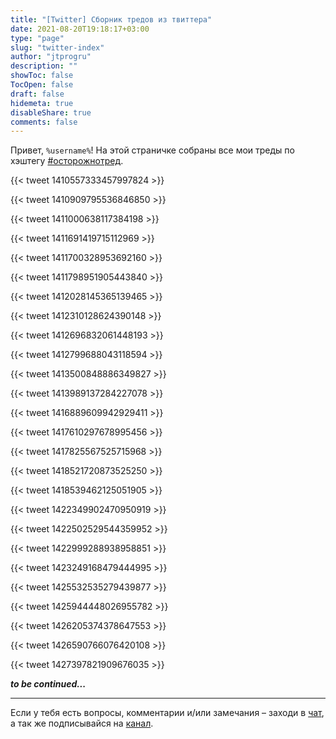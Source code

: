 ```yaml
---
title: "[Twitter] Сборник тредов из твиттера"
date: 2021-08-20T19:18:17+03:00
type: "page"
slug: "twitter-index"
author: "jtprogru"
description: ""
showToc: false
TocOpen: false
draft: false
hidemeta: true
disableShare: true
comments: false
---
```


Привет, `%username%`! На этой страничке собраны все мои треды по хэштегу [#осторожнотред](https://twitter.com/hashtag/осторожнотред?src=hashtag_click).

{{< tweet 1410557333457997824 >}}

{{< tweet 1410909795536846850 >}}

{{< tweet 1411000638117384198 >}}

{{< tweet 1411691419715112969 >}}

{{< tweet 1411700328953692160 >}}

{{< tweet 1411798951905443840 >}}

{{< tweet 1412028145365139465 >}}

{{< tweet 1412310128624390148 >}}

{{< tweet 1412696832061448193 >}}

{{< tweet 1412799688043118594 >}}

{{< tweet 1413500848886349827 >}}

{{< tweet 1413989137284227078 >}}

{{< tweet 1416889609942929411 >}}

{{< tweet 1417610297678995456 >}}

{{< tweet 1417825567525715968 >}}

{{< tweet 1418521720873525250 >}}

{{< tweet 1418539462125051905 >}}

{{< tweet 1422349902470950919 >}}

{{< tweet 1422502529544359952 >}}

{{< tweet 1422999288938958851 >}}

{{< tweet 1423249168479444995 >}}

{{< tweet 1425532535279439877 >}}

{{< tweet 1425944448026955782 >}}

{{< tweet 1426205374378647553 >}}

{{< tweet 1426590766076420108 >}}

{{< tweet 1427397821909676035 >}}

_**to be continued...**_

---
Если у тебя есть вопросы, комментарии и/или замечания – заходи в [чат](https://t.me/jtprogru_chat), а так же подписывайся на [канал](https://t.me/jtprogru_channel).
